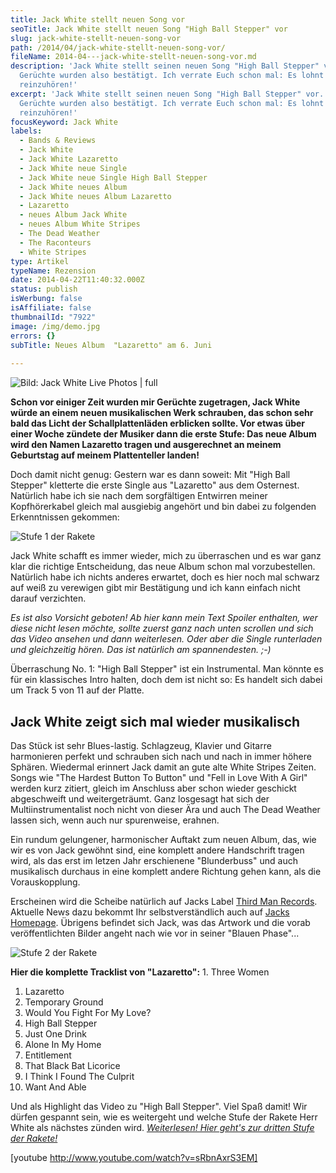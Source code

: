 ```yaml
---
title: Jack White stellt neuen Song vor
seoTitle: Jack White stellt neuen Song "High Ball Stepper" vor
slug: jack-white-stellt-neuen-song-vor
path: /2014/04/jack-white-stellt-neuen-song-vor/
fileName: 2014-04---jack-white-stellt-neuen-song-vor.md
description: 'Jack White stellt seinen neuen Song "High Ball Stepper" vor. Die
  Gerüchte wurden also bestätigt. Ich verrate Euch schon mal: Es lohnt sich,
  reinzuhören!'
excerpt: 'Jack White stellt seinen neuen Song "High Ball Stepper" vor. Die
  Gerüchte wurden also bestätigt. Ich verrate Euch schon mal: Es lohnt sich,
  reinzuhören!'
focusKeyword: Jack White
labels:
  - Bands & Reviews
  - Jack White
  - Jack White Lazaretto
  - Jack White neue Single
  - Jack White neue Single High Ball Stepper
  - Jack White neues Album
  - Jack White neues Album Lazaretto
  - Lazaretto
  - neues Album Jack White
  - neues Album White Stripes
  - The Dead Weather
  - The Raconteurs
  - White Stripes
type: Artikel
typeName: Rezension
date: 2014-04-22T11:40:32.000Z
status: publish
isWerbung: false
isAffiliate: false
thumbnailId: "7922"
image: /img/demo.jpg
errors: {}
subTitle: Neues Album  "Lazaretto" am 6. Juni
  
---
```


![Bild: Jack White Live Photos | full](http://cardamonchai.files.wordpress.com/2014/04/jack3.jpg "[ ](http://jackwhiteiii.com/live-photos/)  Bild: Jack White Live Photos")

**Schon vor einiger Zeit wurden mir Gerüchte zugetragen, Jack White würde an
einem neuen musikalischen Werk schrauben, das schon sehr bald das Licht der
Schallplattenläden erblicken sollte. Vor etwas über einer Woche zündete der
Musiker dann die erste Stufe: Das neue Album wird den Namen Lazaretto tragen und
ausgerechnet an meinem Geburtstag auf meinem Plattenteller landen!**

Doch damit nicht genug: Gestern war es dann soweit: Mit "High Ball Stepper"
kletterte die erste Single aus "Lazaretto" aus dem Osternest. Natürlich habe ich
sie nach dem sorgfältigen Entwirren meiner Kopfhörerkabel gleich mal ausgiebig
angehört und bin dabei zu folgenden Erkenntnissen gekommen:

![Stufe 1 der Rakete](http://cardamonchai.files.wordpress.com/2014/04/jack.png "[ ](http://www.rollingstone.com/music/news/jack-white-hits-the-road-on-lazaretto-summer-tour-20140407)  Stufe 1 der Rakete")

Jack White schafft es immer wieder, mich zu überraschen und es war ganz klar die
richtige Entscheidung, das neue Album schon mal vorzubestellen. Natürlich habe
ich nichts anderes erwartet, doch es hier noch mal schwarz auf weiß zu verewigen
gibt mir Bestätigung und ich kann einfach nicht darauf verzichten.

_Es ist also Vorsicht geboten! Ab hier kann mein Text Spoiler enthalten, wer
diese nicht lesen möchte, sollte zuerst ganz nach unten scrollen und sich das
Video ansehen und dann weiterlesen. Oder aber die Single runterladen und
gleichzeitig hören. Das ist natürlich am spannendesten. ;-)_

Überraschung No. 1: "High Ball Stepper" ist ein Instrumental. Man könnte es für
ein klassisches Intro halten, doch dem ist nicht so: Es handelt sich dabei um
Track 5 von 11 auf der Platte.

## Jack White zeigt sich mal wieder musikalisch

Das Stück ist sehr Blues-lastig. Schlagzeug, Klavier und Gitarre harmonieren
perfekt und schrauben sich nach und nach in immer höhere Sphären. Wiedermal
erinnert Jack damit an gute alte White Stripes Zeiten. Songs wie "The Hardest
Button To Button" und "Fell in Love With A Girl" werden kurz zitiert, gleich im
Anschluss aber schon wieder geschickt abgeschweift und weitergeträumt. Ganz
losgesagt hat sich der Multiinstrumentalist noch nicht von dieser Ära und auch
The Dead Weather lassen sich, wenn auch nur spurenweise, erahnen.

Ein rundum gelungener, harmonischer Auftakt zum neuen Album, das, wie wir es von
Jack gewöhnt sind, eine komplett andere Handschrift tragen wird, als das erst im
letzen Jahr erschienene "Blunderbuss" und auch musikalisch durchaus in eine
komplett andere Richtung gehen kann, als die Vorauskopplung.

Erscheinen wird die Scheibe natürlich auf Jacks Label
[Third Man Records](http://thirdmanrecords.com/). Aktuelle News dazu bekommt Ihr
selbstverständlich auch auf [Jacks Homepage](http://jackwhiteiii.com/news/).
Übrigens befindet sich Jack, was das Artwork und die vorab veröffentlichten
Bilder angeht nach wie vor in seiner "Blauen Phase"...

![Stufe 2 der Rakete](http://cardamonchai.files.wordpress.com/2014/04/jack2.jpg?w=576 "[ ](https://itunes.apple.com/de/album/lazaretto/id857917614?ign-mpt=uo%3D4)  Stufe 2 der Rakete")

**Hier die komplette Tracklist von "Lazaretto":** 1. Three Women

1.  Lazaretto
1.  Temporary Ground
1.  Would You Fight For My Love?
1.  High Ball Stepper
1.  Just One Drink
1.  Alone In My Home
1.  Entitlement
1.  That Black Bat Licorice
1.  I Think I Found The Culprit
1.  Want And Able

Und als Highlight das Video zu "High Ball Stepper". Viel Spaß damit! Wir dürfen
gespannt sein, wie es weitergeht und welche Stufe der Rakete Herr White als
nächstes zünden wird.
[_Weiterlesen! Hier geht's zur dritten Stufe der Rakete!_](//2014/04/22/sondermeldung-schnellste-platte-der-welt-veroffentlicht/)

[youtube http://www.youtube.com/watch?v=sRbnAxrS3EM]

  